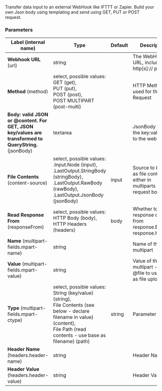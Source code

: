 
 Transfer data input to an external WebHook like IFTTT or Zapier. Build your own Json body using templating and send using GET, PUT or POST request.

### Parameters
|Label (internal name)|Type|Default|Description|
|---|---|---|---|
|**Webhook URL** (url)|string|<no value>|The WebHook full URL, including http[s]:// protocol.|
|**Method** (method)|select, possible values: GET (get),<br/>PUT (put),<br/>POST (post),<br/>POST MULTIPART (post-multi)|<no value>|HTTP Method used for the Request|
|**Body: valid JSON or @content. For GET, JSON key/values are transformed to QueryString.** (jsonBody)|textarea|<no value>|JsonBody with the key:value sent to the webhook|
|**File Contents** (content-source)|select, possible values: .Input.Node (input),<br/>.LastOutput.StringBody (stringBody),<br/>.LastOutput.RawBody (rawBody),<br/>.LastOutput.JsonBody (jsonBody)|input|Source to be used as file contents either in multiparts or as request body|
|**Read Response From** (responseFrom)|select, possible values: HTTP Body (body),<br/>HTTP Headers (headers)|body|Whether to get response data from response.Body or response.Headers|
|**Name** (multipart-fields.mpart-name)|string|<no value>|Name of the multipart|
|**Value** (multipart-fields.mpart-value)|string|<no value>|Value of the multipart - Use @file to use Input as file upload|
|**Type** (multipart-fields.mpart-ctype)|select, possible values: String (key/value) (string),<br/>File Contents (see below - declare filename in value) (content),<br/>File Path (read contents - use base as filename) (path)|string|Parameter type|
|**Header Name** (headers.header-name)|string|<no value>|Header Name|
|**Header Value** (headers.header-value)|string|<no value>|Header Value|





